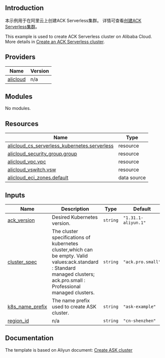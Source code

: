 ## Introduction

<!-- DOCS_DESCRIPTION_CN -->
本示例用于在阿里云上创建ACK Serverless集群。
详情可查看[创建ACK Serverless集群](http://help.aliyun.com/document_detail/2391966.htm)。
<!-- DOCS_DESCRIPTION_CN -->

<!-- DOCS_DESCRIPTION_EN -->
This example is used to create ACK Serverless cluster on Alibaba Cloud.
More details in [Create an ACK Serverless cluster](http://help.aliyun.com/document_detail/2391966.htm).
<!-- DOCS_DESCRIPTION_EN -->

<!-- BEGIN_TF_DOCS -->
## Providers

| Name | Version |
|------|---------|
| <a name="provider_alicloud"></a> [alicloud](#provider\_alicloud) | n/a |

## Modules

No modules.

## Resources

| Name | Type |
|------|------|
| [alicloud_cs_serverless_kubernetes.serverless](https://registry.terraform.io/providers/aliyun/alicloud/latest/docs/resources/cs_serverless_kubernetes) | resource |
| [alicloud_security_group.group](https://registry.terraform.io/providers/aliyun/alicloud/latest/docs/resources/security_group) | resource |
| [alicloud_vpc.vpc](https://registry.terraform.io/providers/aliyun/alicloud/latest/docs/resources/vpc) | resource |
| [alicloud_vswitch.vsw](https://registry.terraform.io/providers/aliyun/alicloud/latest/docs/resources/vswitch) | resource |
| [alicloud_eci_zones.default](https://registry.terraform.io/providers/aliyun/alicloud/latest/docs/data-sources/eci_zones) | data source |

## Inputs

| Name | Description | Type | Default | Required |
|------|-------------|------|---------|:--------:|
| <a name="input_ack_version"></a> [ack\_version](#input\_ack\_version) | Desired Kubernetes version. | `string` | `"1.31.1-aliyun.1"` | no |
| <a name="input_cluster_spec"></a> [cluster\_spec](#input\_cluster\_spec) | The cluster specifications of kubernetes cluster,which can be empty. Valid values:ack.standard : Standard managed clusters; ack.pro.small : Professional managed clusters. | `string` | `"ack.pro.small"` | no |
| <a name="input_k8s_name_prefix"></a> [k8s\_name\_prefix](#input\_k8s\_name\_prefix) | The name prefix used to create ASK cluster. | `string` | `"ask-example"` | no |
| <a name="input_region_id"></a> [region\_id](#input\_region\_id) | n/a | `string` | `"cn-shenzhen"` | no |
<!-- END_TF_DOCS -->
## Documentation
<!-- docs-link --> 

The template is based on Aliyun document: [Create ASK cluster](http://help.aliyun.com/document_detail/2391966.htm) 

<!-- docs-link --> 